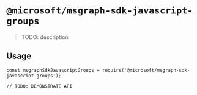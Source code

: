 # `@microsoft/msgraph-sdk-javascript-groups`

> TODO: description

## Usage

```
const msgraphSdkJavascriptGroups = require('@microsoft/msgraph-sdk-javascript-groups');

// TODO: DEMONSTRATE API
```
